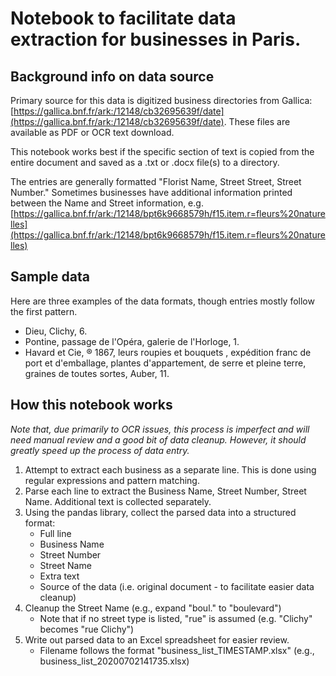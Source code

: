 # Notebook to facilitate data extraction for businesses in Paris.

## Background info on data source

Primary source for this data is digitized business directories from Gallica:  
[https://gallica.bnf.fr/ark:/12148/cb32695639f/date](https://gallica.bnf.fr/ark:/12148/cb32695639f/date). These files are available as PDF or OCR text download.

This notebook works best if the specific section of text is copied from the entire document and saved as a .txt or .docx file(s) to a directory.

The entries are generally formatted "Florist Name, Street Street, Street Number." Sometimes businesses have additional information printed between the Name and Street information, e.g.  
[https://gallica.bnf.fr/ark:/12148/bpt6k9668579h/f15.item.r=fleurs%20naturelles](https://gallica.bnf.fr/ark:/12148/bpt6k9668579h/f15.item.r=fleurs%20naturelles)

## Sample data

Here are three examples of the data formats, though entries mostly follow the first pattern.

*  Dieu, Clichy, 6.
* Pontine, passage de l'Opéra, galerie de l'Horloge, 1.
* Havard et Cie, ® 1867, leurs roupies et bouquets , expédition franc de port et d'emballage, plantes d'appartement, de serre et pleine terre, graines de toutes sortes, Auber, 11.

## How this notebook works

*Note that, due primarily to OCR issues, this process is imperfect and will need manual review and a good bit of data cleanup. However, it should greatly speed up the process of data entry.*

1. Attempt to extract each business as a separate line. This is done using regular expressions and pattern matching.
2. Parse each line to extract the Business Name, Street Number, Street Name. Additional text is collected separately.
3. Using the pandas library, collect the parsed data into a structured format:
    * Full line
    * Business Name
    * Street Number
    * Street Name
    * Extra text
    * Source of the data (i.e. original document - to facilitate easier data cleanup)
4. Cleanup the Street Name (e.g., expand "boul." to "boulevard")
    * Note that if no street type is listed, "rue" is assumed (e.g. "Clichy" becomes "rue Clichy")
5. Write out parsed data to an Excel spreadsheet for easier review.
    * Filename follows the format "business_list_TIMESTAMP.xlsx" (e.g., business_list_20200702141735.xlsx)
